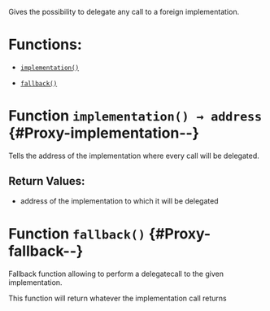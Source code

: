 Gives the possibility to delegate any call to a foreign implementation.

# Functions:

- [`implementation()`](#Proxy-implementation--)

- [`fallback()`](#Proxy-fallback--)

# Function `implementation() → address` {#Proxy-implementation--}

Tells the address of the implementation where every call will be delegated.

## Return Values:

- address of the implementation to which it will be delegated

# Function `fallback()` {#Proxy-fallback--}

Fallback function allowing to perform a delegatecall to the given implementation.

This function will return whatever the implementation call returns
